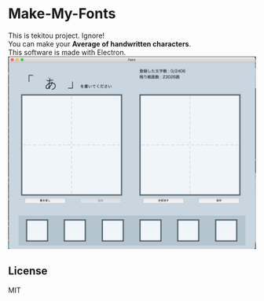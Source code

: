 # Make-My-Fonts
This is tekitou project. Ignore!  
You can make your **Average of handwritten characters**.  
This software is made with Electron.
![Sample](./resources/images/ScreenShot.png)
## License
MIT
